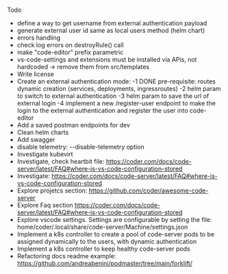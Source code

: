 Todo

- define a way to get username from external authentication payload
- generate external user id same as local users method (helm chart)
- errors handling
- check log errors on destroyRule() call
- make "code-editor" prefix parametric
- vs-code-settings and extensions must be installed via APis, not hardcoded -> remove them from src/templates
- Write license
- Create an external authentication mode:
  -1 DONE pre-requisite: routes dynamic creation (services, deployments, ingressroutes)
  -2 helm param to switch to external authentication
  -3 helm param to save the url of external login
  -4 implement a new /register-user endpoint to make the login to the external authentication and register the user into code-editor
- Add a saved postman endpoints for dev
- Clean helm charts
- Add swagger
- disable telemetry: --disable-telemetry option
- Investigate kubevirt
- Investigate, check heartbit file: https://coder.com/docs/code-server/latest/FAQ#where-is-vs-code-configuration-stored
- Investigate: https://coder.com/docs/code-server/latest/FAQ#where-is-vs-code-configuration-stored
- Explore projetcs section: https://github.com/coder/awesome-code-server
- Explore Faq section https://coder.com/docs/code-server/latest/FAQ#where-is-vs-code-configuration-stored
- Explore vscode settings. Settings are configurable by setting the file: home/coder/.local/share/code-server/Machine/settings.json
- Implement a k8s controller to create a pool of code-server pods to be assigned dynamically to the users, with dynamic authentication 
- Implement a k8s controller to keep healthy code-server pods
- Refactoring docs
  readme example: https://github.com/andreabenini/podmaster/tree/main/forklift/
